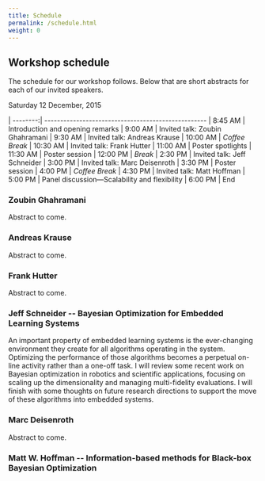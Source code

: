 ```yaml
---
title: Schedule
permalink: /schedule.html
weight: 0
---
```


## Workshop schedule

The schedule for our workshop follows. Below that are short abstracts for each
of our invited speakers.

Saturday 12 December, 2015

| --------:| ---------------------------------------------------
|  8:45 AM | Introduction and opening remarks
|  9:00 AM | Invited talk: Zoubin Ghahramani
|  9:30 AM | Invited talk: Andreas Krause
| 10:00 AM | *Coffee Break*
| 10:30 AM | Invited talk: Frank Hutter
| 11:00 AM | Poster spotlights
| 11:30 AM | Poster session
| 12:00 PM | *Break*
|  2:30 PM | Invited talk: Jeff Schneider
|  3:00 PM | Invited talk: Marc Deisenroth
|  3:30 PM | Poster session
|  4:00 PM | *Coffee Break*
|  4:30 PM | Invited talk: Matt Hoffman
|  5:00 PM | Panel discussion&mdash;Scalability and flexibility
|  6:00 PM | End 


### Zoubin Ghahramani

Abstract to come.

### Andreas Krause

Abstract to come.

### Frank Hutter

Abstract to come.

### Jeff Schneider -- Bayesian Optimization for Embedded Learning Systems

An important property of embedded learning systems is the ever-changing
environment they create for all algorithms operating in the system.  Optimizing
the performance of those algorithms becomes a perpetual on-line activity rather
than a one-off task.  I will review some recent work on Bayesian optimization in
robotics and scientific applications, focusing on scaling up the dimensionality
and managing multi-fidelity evaluations.  I will finish with some thoughts on
future research directions to support the move of these algorithms into embedded
systems.

### Marc Deisenroth

Abstract to come.

### Matt W. Hoffman -- Information-based methods for Black-box Bayesian Optimization
